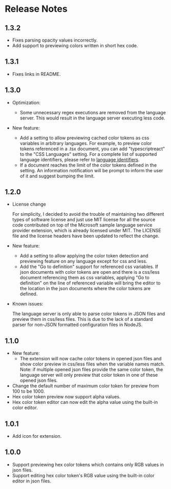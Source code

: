 # Release Notes

## 1.3.2

- Fixes parsing opacity values incorrectly.
- Add support to previewing colors written in short hex code.

## 1.3.1

- Fixes links in README.

## 1.3.0

- Optimization:

  - Some unnecessary regex executions are removed from the language server. This would result in the language server executing less code.

- New feature:

  - Add a setting to allow previewing cached color tokens as css variables in arbitrary languages. For example, to preview color tokens referenced in a .tsx document, you can add "typescriptreact" to the "CSS Languages" setting. For a complete list of supported language identifiers, please refer to [language identifiers](https://code.visualstudio.com/docs/languages/identifiers).
  - If a document reaches the limit of the color tokens defined in the setting. An information notification will be prompt to inform the user of it and suggest bumping the limit.

## 1.2.0

- License change

  For simplicity, I decided to avoid the trouble of maintaining two different types of software license and just use MIT license for all the source code contributed on top of the Microsoft sample language service provider extension, which is already licensed under MIT. The LICENSE file and the license headers have been updated to reflect the change.

- New feature:

  - Add a setting to allow applying the color token detection and previewing feature on any language except for css and less.
  - Add the "Go to definition" support for referenced css variables. If json documents with color tokens are open and there is a css/less document referencing them as css variables, applying "Go to definition" on the line of referenced variable will bring the editor to the location in the json documents where the color tokens are defined.

- Known issues:

  The language server is only able to parse color tokens in JSON files and preview them in css/less files. This is due to the lack of a standard parser for non-JSON formatted configuration files in NodeJS.

## 1.1.0

- New feature:
  - The extension will now cache color tokens in opened json files and show color preview in css/less files when the variable names match. Note: if multiple opened json files provide the same color token, the language server will only preview that color token in one of these opened json files. 
- Change the default number of maximum color token for preview from 100 to be 1000.
- Hex color token preview now support alpha values.
- Hex color token editor can now edit the alpha value using the built-in color editor.

## 1.0.1

- Add icon for extension.

## 1.0.0

- Support previewing hex color tokens which contains only RGB values in json files.
- Support editing hex color token's RGB value using the built-in color editor in json files.
